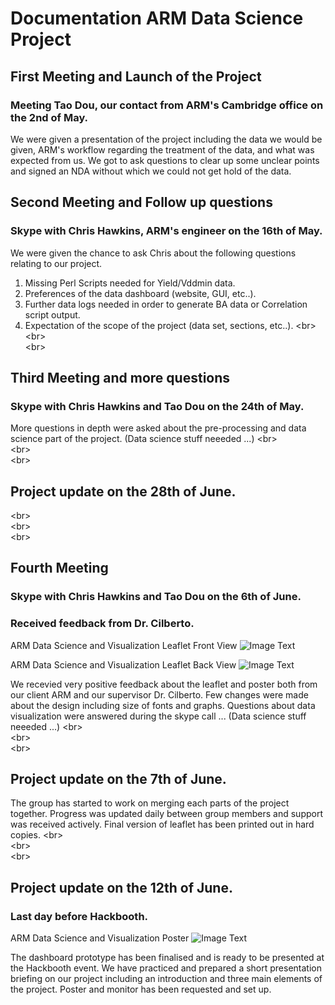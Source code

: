 # Documentation ARM Data Science Project
## First Meeting and Launch of the Project
### Meeting Tao Dou, our contact from ARM's Cambridge office on the 2nd of May.

We were given a presentation of the project including the data we would be given, ARM's workflow regarding the treatment of the data, and what was expected from us. We got to ask questions to clear up some unclear points and signed an NDA without which we could not get hold of the data. 
 
 
 

## Second Meeting and Follow up questions
### Skype with Chris Hawkins, ARM's engineer on the 16th of May.

We were given the chance to ask Chris about the following questions relating to our project. 
1. Missing Perl Scripts needed for Yield/Vddmin data.
2. Preferences of the data dashboard (website, GUI, etc..).
3. Further data logs needed in order to generate BA data or Correlation script output.
4. Expectation of the scope of the project (data set, sections, etc..).
\<br>  
\<br>  
\<br>  

## Third Meeting and more questions
### Skype with Chris Hawkins and Tao Dou on the 24th of May.

More questions in depth were asked about the pre-processing and data science part of the project. 
(Data science stuff neeeded ...) 
\<br>  
\<br>  
\<br>  

## Project update on the 28th of June.
\<br>  
\<br>  
\<br>  


## Fourth Meeting 
### Skype with Chris Hawkins and Tao Dou on the 6th of June.
### Received feedback from Dr. Cilberto.

ARM Data Science and Visualization Leaflet Front View
![Image Text](https://github.com/tanyuzhuo/arm/blob/master/Images/ARM%20leaflet%201.PNG)

ARM Data Science and Visualization Leaflet Back View
![Image Text](https://github.com/tanyuzhuo/arm/blob/master/Images/ARM%20leaflet%202.PNG)

We recevied very positive feedback about the leaflet and poster both from our client ARM and our supervisor Dr. Cilberto. Few changes were made about the design including size of fonts and graphs. Questions about data visualization were answered during the skype call ... (Data science stuff neeeded ...) 
\<br>  
\<br>  
\<br>  

## Project update on the 7th of June.

The group has started to work on merging each parts of the project together. Progress was updated daily between group members and support was received actively. Final version of leaflet has been printed out in hard copies. 
\<br>  
\<br>  
\<br>  

## Project update on the 12th of June.
### Last day before Hackbooth.

ARM Data Science and Visualization Poster
![Image Text](https://github.com/tanyuzhuo/arm/blob/master/Images/ARM%20poster.PNG)

The dashboard prototype has been finalised and is ready to be presented at the Hackbooth event. We have practiced and prepared a short presentation briefing on our project including an introduction and three main elements of the project. Poster and monitor has been requested and set up.
